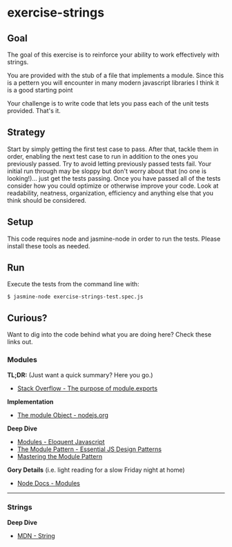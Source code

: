 # exercise-strings
## Goal
The goal of this exercise is to reinforce your ability to work effectively with strings.

You are provided with the stub of a file that implements a module. Since this is a pettern you will encounter in many modern javascript libraries I think it is a good starting point

Your challenge is to write code that lets you pass each of the unit tests provided. That's it. 

## Strategy
Start by simply getting the first test case to pass. After that, tackle them in order, enabling the next test case to run in addition to the ones you previously passed. Try to avoid letting previously passed tests fail. Your initial run through may be sloppy but don't worry about that (no one is looking!)... just get the tests passing. Once you have passed all of the tests consider how you could optimize or otherwise improve your code. Look at readability, neatness, organization, efficiency and anything else that you think should be considered.

## Setup
This code requires node and jasmine-node in order to run the tests. Please install these tools as needed.

## Run
Execute the tests from the command line with:

    $ jasmine-node exercise-strings-test.spec.js

## Curious?
Want to dig into the code behind what you are doing here? Check these links out.

### Modules
**TL;DR:** (Just want a quick summary? Here you go.)

* [Stack Overflow - The purpose of module.exports](http://stackoverflow.com/questions/5311334/what-is-the-purpose-of-node-js-module-exports-and-how-do-you-use-it)

**Implementation**

* [The module Object - nodejs.org](https://nodejs.org/api/modules.html#modules_module_exports)

**Deep Dive**

* [Modules - Eloquent Javascript](http://eloquentjavascript.net/10_modules.html)
* [The Module Pattern - Essential JS Design Patterns](http://addyosmani.com/resources/essentialjsdesignpatterns/book/#modulepatternjavascript)
* [Mastering the Module Pattern](http://toddmotto.com/mastering-the-module-pattern/)

**Gory Details** (i.e. light reading for a slow Friday night at home)

* [Node Docs - Modules](https://nodejs.org/api/modules.html)

---

### Strings
**Deep Dive**

* [MDN - String](https://developer.mozilla.org/en-US/docs/Web/JavaScript/Reference/Global_Objects/String)


<!---
"For a moment, nothing happened. Then, after a second or so, nothing continued to happen." ― Douglas Adams, The Hitchhiker's Guide to the Galaxy
-->


